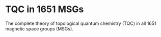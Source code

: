 # TQC in 1651 MSGs
The complete theory of topological quantum chemistry (TQC) in all 1651 magnetic space groups (MSGs).
